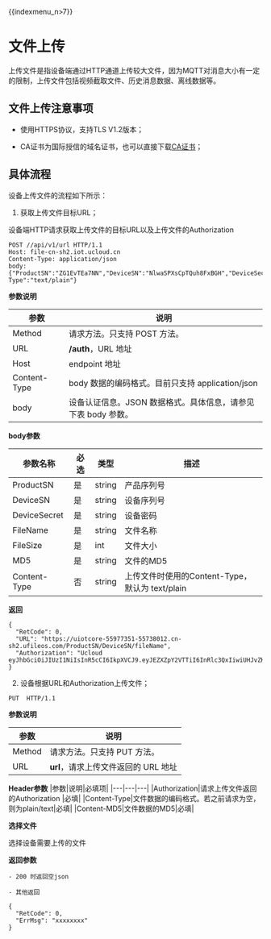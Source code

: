 {{indexmenu_n>7}}

# 文件上传


上传文件是指设备端通过HTTP通道上传较大文件，因为MQTT对消息大小有一定的限制，上传文件包括视频截取文件、历史消息数据、离线数据等。


## 文件上传注意事项

- 使用HTTPS协议，支持TLS V1.2版本；

- CA证书为国际授信的域名证书，也可以直接下载[CA证书](http://uiot.cn-sh2.ufileos.com/iot_ca.crt)；



## 具体流程

设备上传文件的流程如下所示：

1. 获取上传文件目标URL；

设备端HTTP请求获取上传文件的目标URL以及上传文件的Authorization

```
POST //api/v1/url HTTP/1.1
Host: file-cn-sh2.iot.ucloud.cn
Content-Type: application/json
body: {"ProductSN":"ZG1EvTEa7NN","DeviceSN":"NlwaSPXsCpTQuh8FxBGH","DeviceSecret":"tepfnobkoyl4qgov","FileName":"file1.txt","FileSize":102654,"MD5":"dddddd","Content-Type":"text/plain"}
```

**参数说明**
	

|参数|说明|
|---|---|
|Method|请求方法。只支持 POST 方法。|
|URL|**/auth**，URL 地址|
|Host|endpoint 地址|
|Content-Type|body 数据的编码格式。目前只支持 application/json|
|body|设备认证信息。JSON 数据格式。具体信息，请参见下表 body 参数。|


**body参数**

|参数名称|必选|类型|描述|
|---|---|---|---|
|ProductSN|是|string|产品序列号|
|DeviceSN|是|string|设备序列号|
|DeviceSecret|是|string|设备密码|
|FileName|是|string|文件名称|
|FileSize|是|int|文件大小|
|MD5|是|string|文件的MD5|
|Content-Type|否|string|上传文件时使用的Content-Type，默认为 text/plain|


**返回**

```
{
  "RetCode": 0,
  "URL": "https://uiotcore-55977351-55738012.cn-sh2.ufileos.com/ProductSN/DeviceSN/fileName",
  "Authorization": "Ucloud eyJhbGciOiJIUzI1NiIsInR5cCI6IkpXVCJ9.eyJEZXZpY2VTTiI6InRlc3QxIiwiUHJvZHVjdFNOIjoiZzR3ZmFycTMweXp4YXkyMyIsImV4cCI6MTU2NzA1ODg5OSwiaWF0IjoxNTY2NDU0MDk5fQ.wN1XNVciI27nTeIqCjbYKdmTaifJrGJm_DmDDpIoabs"
}
```
    
2. 设备根据URL和Authorization上传文件；

```
PUT  HTTP/1.1
```

**参数说明**

|参数|说明|
|---|---|
|Method|请求方法。只支持 PUT 方法。|
|URL|**url**，请求上传文件返回的 URL 地址|


**Header参数**
|参数|说明|必填项|
|---|---|---|
|Authorization|请求上传文件返回的Authorization |必填|
|Content-Type|文件数据的编码格式。若之前请求为空，则为plain/text|必填|
|Content-MD5|文件数据的MD5|必填|

**选择文件**

选择设备需要上传的文件


**返回参数**

```
- 200 时返回空json

- 其他返回

{
  "RetCode": 0,
  "ErrMsg": "xxxxxxxx"
}
```

